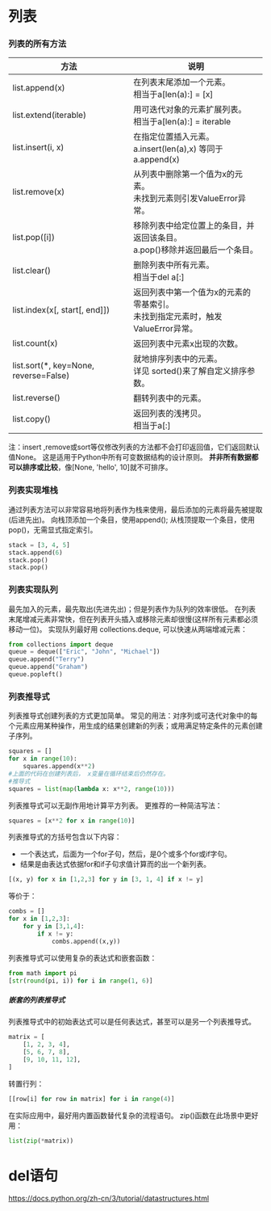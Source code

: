 # 列表
### 列表的所有方法
| 方法                                     | 说明                                                |
| -------------------------------------- | ------------------------------------------------- |
| list.append(x)                         | 在列表末尾添加一个元素。<br> 相当于a\[len(a):] = \[x]            |
| list.extend(iterable)                  | 用可迭代对象的元素扩展列表。<br> 相当于a\[len(a):] = iterable      |
| list.insert(i, x)                      | 在指定位置插入元素。<br> a.insert(len(a),x) 等同于a.append(x)  |
| list.remove(x)                         | 从列表中删除第一个值为x的元素。<br> 未找到元素则引发ValueError异常。        |
| list.pop(\[i])                         | 移除列表中给定位置上的条目，并返回该条目。<br> a.pop()移除并返回最后一个条目。     |
| list.clear()                           | 删除列表中所有元素。<br> 相当于del a\[:]                       |
| list.index(x\[, start\[, end]])        | 返回列表中第一个值为x的元素的零基索引。<br> 未找到指定元素时，触发ValueError异常。 |
| list.count(x)                          | 返回列表中元素x出现的次数。                                    |
| list.sort(\*, key=None, reverse=False) | 就地排序列表中的元素。<br> 详见 sorted()来了解自定义排序参数。            |
| list.reverse()                         | 翻转列表中的元素。                                         |
| list.copy()                            | 返回列表的浅拷贝。<br> 相当于a\[:]                            |
注：insert ,remove或sort等仅修改列表的方法都不会打印返回值，它们返回默认值None。
这是适用于Python中所有可变数据结构的设计原则。
**并非所有数据都可以排序或比较**，像\[None, 'hello', 10]就不可排序。

### 列表实现堆栈
通过列表方法可以非常容易地将列表作为栈来使用，最后添加的元素将最先被提取(后进先出)。
向栈顶添加一个条目，使用append();
从栈顶提取一个条目，使用pop()，无需显式指定索引。
```python
stack = [3, 4, 5]
stack.append(6)
stack.pop()
stack.pop()
```
### 列表实现队列
最先加入的元素，最先取出(先进先出)；但是列表作为队列的效率很低。
在列表末尾增减元素非常快，但在列表开头插入或移除元素却很慢(这样所有元素都必须移动一位)。
实现队列最好用 collections.deque, 可以快速从两端增减元素：
```python
from collections import deque
queue = deque(["Eric", "John", "Michael"])
queue.append("Terry")
queue.append("Graham")
queue.popleft()
```
### 列表推导式
列表推导式创建列表的方式更加简单。
常见的用法：对序列或可迭代对象中的每个元素应用某种操作，用生成的结果创建新的列表；或用满足特定条件的元素创建子序列。
```python
squares = []
for x in range(10):
	squares.append(x**2)
#上面的代码在创建列表后， x变量在循环结束后仍然存在。
#推导式
squares = list(map(lambda x: x**2, range(10)))
```
列表推导式可以无副作用地计算平方列表。
更推荐的一种简洁写法：
```python
squares = [x**2 for x in range(10)]
```
列表推导式的方括号包含以下内容：
- 一个表达式，后面为一个for子句，然后，是0个或多个for或if字句。
- 结果是由表达式依据for和if子句求值计算而的出一个新列表。
```python
[(x, y) for x in [1,2,3] for y in [3, 1, 4] if x != y]
```
等价于：
```python
combs = []
for x in [1,2,3]:
	for y in [3,1,4]:
		if x != y:
			combs.append((x,y))
```

列表推导式可以使用复杂的表达式和嵌套函数：
```python
from math import pi
[str(round(pi, i)) for i in range(1, 6)]
```
##### 嵌套的列表推导式
列表推导式中的初始表达式可以是任何表达式，甚至可以是另一个列表推导式。
```python
matrix = [
	[1, 2, 3, 4],
	[5, 6, 7, 8],
	[9, 10, 11, 12],
]
```
转置行列：
```python
[[row[i] for row in matrix] for i in range(4)]
```
在实际应用中，最好用内置函数替代复杂的流程语句。
zip()函数在此场景中更好用：
```python
list(zip(*matrix))
```

# del语句
https://docs.python.org/zh-cn/3/tutorial/datastructures.html
